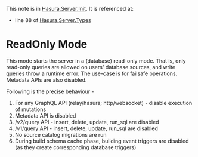 This note is in [Hasura.Server.Init](https://github.com/hasura/graphql-engine/blob/master/server/src-lib/Hasura/Server/Init.hs#L57).
It is referenced at:
  - line 88 of [Hasura.Server.Types](https://github.com/hasura/graphql-engine/blob/master/server/src-lib/Hasura/Server/Types.hs#L88)

# ReadOnly Mode


This mode starts the server in a (database) read-only mode. That is, only
read-only queries are allowed on users' database sources, and write
queries throw a runtime error. The use-case is for failsafe operations.
Metadata APIs are also disabled.

Following is the precise behaviour -
  1. For any GraphQL API (relay/hasura; http/websocket) - disable execution of
  mutations
  2. Metadata API is disabled
  3. /v2/query API - insert, delete, update, run_sql are disabled
  4. /v1/query API - insert, delete, update, run_sql are disabled
  5. No source catalog migrations are run
  6. During build schema cache phase, building event triggers are disabled (as
  they create corresponding database triggers)

